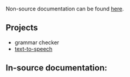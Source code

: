 Non-source documentation can be found [here](j-smj.md).

## Projects

- grammar checker
- [text-to-speech](tts/index.md)

## In-source documentation:
